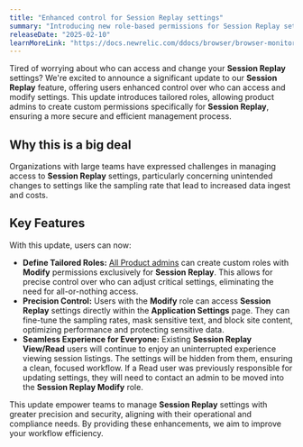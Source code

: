 ```yaml
---
title: "Enhanced control for Session Replay settings"
summary: "Introducing new role-based permissions for Session Replay settings."
releaseDate: "2025-02-10"
learnMoreLink: "https://docs.newrelic.com/ddocs/browser/browser-monitoring/browser-pro-features/session-replay/manage-session-replay-modify-capabilities/"
---
```


Tired of worrying about who can access and change your **Session Replay** settings? We're excited to announce a significant update to our **Session Replay** feature, offering users enhanced control over who can access and modify settings. This update introduces tailored roles, allowing product admins to create custom permissions specifically for **Session Replay**, ensuring a more secure and efficient management process.

## Why this is a big deal

Organizations with large teams have expressed challenges in managing access to **Session Replay** settings, particularly concerning unintended changes to settings like the sampling rate that lead to increased data ingest and costs.

## Key Features

With this update, users can now:

- **Define Tailored Roles:** [All Product admins](/docs/accounts/accounts-billing/new-relic-one-user-management/user-management-concepts/#standard-roles) can create custom roles with **Modify** permissions exclusively for **Session Replay**. This allows for precise control over who can adjust critical settings, eliminating the need for all-or-nothing access.
- **Precision Control:** Users with the **Modify** role can access **Session Replay** settings directly within the **Application Settings** page. They can fine-tune the sampling rates, mask sensitive text, and block site content, optimizing performance and protecting sensitive data.
- **Seamless Experience for Everyone:** Existing **Session Replay View/Read** users will continue to enjoy an uninterrupted experience viewing session listings. The settings will be hidden from them, ensuring a clean, focused workflow. If a Read user was previously responsible for updating settings, they will need to contact an admin to be moved into the **Session Replay Modify** role.

This update empower teams to manage **Session Replay** settings with greater precision and security, aligning with their operational and compliance needs. By providing these enhancements, we aim to improve your workflow efficiency.